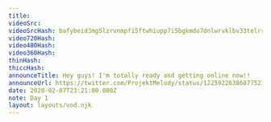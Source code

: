 ```yaml
---
title: 
videoSrc: 
videoSrcHash: bafybeid3mg5lzrvnmpfi5ftwhiupp7i5bgkmdo7dnlwrvklbv33telrrry?filename=projektmelody-2020-02-07T00%3a00%3a00.000Z.mp4
video720Hash: 
video480Hash: 
video360Hash: 
thinHash: 
thiccHash: 
announceTitle: Hey guys! I'm totally ready and getting online now!!
announceUrl: https://twitter.com/ProjektMelody/status/1225922638687752192
date: 2020-02-07T23:21:00.000Z
note: Day 1
layout: layouts/vod.njk
---
```

